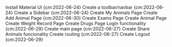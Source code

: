 
Install Material UI {cm:2022-06-24}
Create a toolbar/navbar {cm:2022-06-24}
Create a Sidebar {cm:2022-06-24}
Create My Animals Page
Create Add Animal Page {cm:2022-06-30}
Create Exams Page
Create Animal Page
Create Weight Record Page
Create Drugs Page
Login functionality {cm:2022-06-29}
Create main page {cm:2022-06-27}
Create Share Animals funcionality
Create routing {cm:2022-06-27}
Create Logout {cm:2022-06-29}